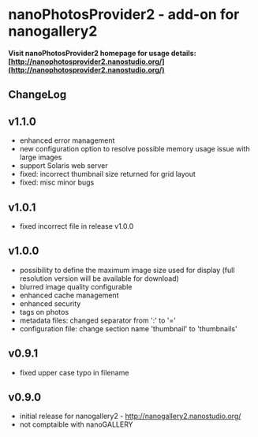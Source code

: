 nanoPhotosProvider2 - add-on for nanogallery2
===========

**Visit nanoPhotosProvider2 homepage for usage details: [http://nanophotosprovider2.nanostudio.org/](http://nanophotosprovider2.nanostudio.org/)**



ChangeLog 
------

v1.1.0
------
- enhanced error management  
- new configuration option to resolve possible memory usage issue with large images  
- support Solaris web server  
- fixed: incorrect thumbnail size returned for grid layout  
- fixed: misc minor bugs  
  
v1.0.1
------
- fixed incorrect file in release v1.0.0  
  
v1.0.0
------
- possibility to define the maximum image size used for display (full resolution version will be available for download)  
- blurred image quality configurable  
- enhanced cache management
- enhanced security  
- tags on photos  
- metadata files: changed separator from ':' to '='  
- configuration file: change section name 'thumbnail' to 'thumbnails'  

v0.9.1
------
- fixed upper case typo in filename

v0.9.0
------

- initial release for nanogallery2 - http://nanogallery2.nanostudio.org/
- not comptaible with nanoGALLERY

